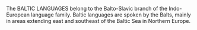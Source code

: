 The BALTIC LANGUAGES belong to the Balto-Slavic branch of the Indo-European language family. Baltic languages are spoken by the Balts, mainly in areas extending east and southeast of the Baltic Sea in Northern Europe.
